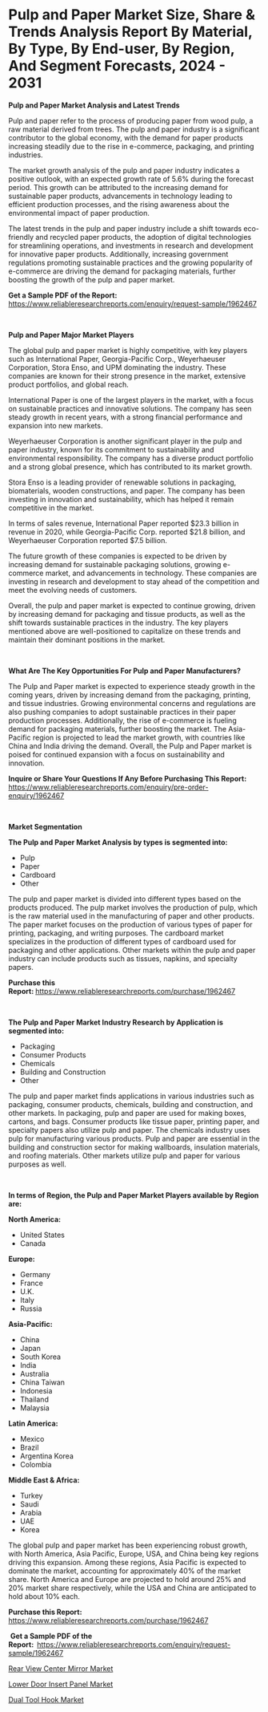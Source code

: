<p><h1>Pulp and Paper Market Size, Share & Trends Analysis Report By Material, By Type, By End-user, By Region, And Segment Forecasts, 2024 - 2031</h1></p><p><strong>Pulp and Paper Market Analysis and Latest Trends</strong></p>
<p><p>Pulp and paper refer to the process of producing paper from wood pulp, a raw material derived from trees. The pulp and paper industry is a significant contributor to the global economy, with the demand for paper products increasing steadily due to the rise in e-commerce, packaging, and printing industries.</p><p>The market growth analysis of the pulp and paper industry indicates a positive outlook, with an expected growth rate of 5.6% during the forecast period. This growth can be attributed to the increasing demand for sustainable paper products, advancements in technology leading to efficient production processes, and the rising awareness about the environmental impact of paper production.</p><p>The latest trends in the pulp and paper industry include a shift towards eco-friendly and recycled paper products, the adoption of digital technologies for streamlining operations, and investments in research and development for innovative paper products. Additionally, increasing government regulations promoting sustainable practices and the growing popularity of e-commerce are driving the demand for packaging materials, further boosting the growth of the pulp and paper market.</p></p>
<p><strong>Get a Sample PDF of the Report:&nbsp;</strong> <a href="https://www.reliableresearchreports.com/enquiry/request-sample/1962467">https://www.reliableresearchreports.com/enquiry/request-sample/1962467</a></p>
<p>&nbsp;</p>
<p><strong>Pulp and Paper Major Market Players</strong></p>
<p><p>The global pulp and paper market is highly competitive, with key players such as International Paper, Georgia-Pacific Corp., Weyerhaeuser Corporation, Stora Enso, and UPM dominating the industry. These companies are known for their strong presence in the market, extensive product portfolios, and global reach.</p><p>International Paper is one of the largest players in the market, with a focus on sustainable practices and innovative solutions. The company has seen steady growth in recent years, with a strong financial performance and expansion into new markets.</p><p>Weyerhaeuser Corporation is another significant player in the pulp and paper industry, known for its commitment to sustainability and environmental responsibility. The company has a diverse product portfolio and a strong global presence, which has contributed to its market growth.</p><p>Stora Enso is a leading provider of renewable solutions in packaging, biomaterials, wooden constructions, and paper. The company has been investing in innovation and sustainability, which has helped it remain competitive in the market.</p><p>In terms of sales revenue, International Paper reported $23.3 billion in revenue in 2020, while Georgia-Pacific Corp. reported $21.8 billion, and Weyerhaeuser Corporation reported $7.5 billion.</p><p>The future growth of these companies is expected to be driven by increasing demand for sustainable packaging solutions, growing e-commerce market, and advancements in technology. These companies are investing in research and development to stay ahead of the competition and meet the evolving needs of customers.</p><p>Overall, the pulp and paper market is expected to continue growing, driven by increasing demand for packaging and tissue products, as well as the shift towards sustainable practices in the industry. The key players mentioned above are well-positioned to capitalize on these trends and maintain their dominant positions in the market.</p></p>
<p>&nbsp;</p>
<p><strong>What Are The Key Opportunities For Pulp and Paper Manufacturers?</strong></p>
<p><p>The Pulp and Paper market is expected to experience steady growth in the coming years, driven by increasing demand from the packaging, printing, and tissue industries. Growing environmental concerns and regulations are also pushing companies to adopt sustainable practices in their paper production processes. Additionally, the rise of e-commerce is fueling demand for packaging materials, further boosting the market. The Asia-Pacific region is projected to lead the market growth, with countries like China and India driving the demand. Overall, the Pulp and Paper market is poised for continued expansion with a focus on sustainability and innovation.</p></p>
<p><strong>Inquire or Share Your Questions If Any Before Purchasing This Report:</strong> <a href="https://www.reliableresearchreports.com/enquiry/pre-order-enquiry/1962467">https://www.reliableresearchreports.com/enquiry/pre-order-enquiry/1962467</a></p>
<p>&nbsp;</p>
<p><strong>Market Segmentation</strong></p>
<p><strong>The Pulp and Paper Market Analysis by types is segmented into:</strong></p>
<p><ul><li>Pulp</li><li>Paper</li><li>Cardboard</li><li>Other</li></ul></p>
<p><p>The pulp and paper market is divided into different types based on the products produced. The pulp market involves the production of pulp, which is the raw material used in the manufacturing of paper and other products. The paper market focuses on the production of various types of paper for printing, packaging, and writing purposes. The cardboard market specializes in the production of different types of cardboard used for packaging and other applications. Other markets within the pulp and paper industry can include products such as tissues, napkins, and specialty papers.</p></p>
<p><strong>Purchase this Report:&nbsp;</strong><a href="https://www.reliableresearchreports.com/purchase/1962467">https://www.reliableresearchreports.com/purchase/1962467</a></p>
<p>&nbsp;</p>
<p><strong>The Pulp and Paper Market Industry Research by Application is segmented into:</strong></p>
<p><ul><li>Packaging</li><li>Consumer Products</li><li>Chemicals</li><li>Building and Construction</li><li>Other</li></ul></p>
<p><p>The pulp and paper market finds applications in various industries such as packaging, consumer products, chemicals, building and construction, and other markets. In packaging, pulp and paper are used for making boxes, cartons, and bags. Consumer products like tissue paper, printing paper, and specialty papers also utilize pulp and paper. The chemicals industry uses pulp for manufacturing various products. Pulp and paper are essential in the building and construction sector for making wallboards, insulation materials, and roofing materials. Other markets utilize pulp and paper for various purposes as well.</p></p>
<p>&nbsp;</p>
<p><strong>In terms of Region, the Pulp and Paper Market Players available by Region are:</strong></p>
<p>
    <p> <strong> North America: </strong>
        <ul>
            <li>United States</li>
            <li>Canada</li>
        </ul>
        </p> 
    <p> <strong> Europe: </strong>
        <ul>
            <li>Germany</li>
            <li>France</li>
            <li>U.K.</li>
            <li>Italy</li>
            <li>Russia</li>
        </ul>
        </p> 
    <p> <strong> Asia-Pacific: </strong>
        <ul>
            <li>China</li>
            <li>Japan</li>
            <li>South Korea</li>
            <li>India</li>
            <li>Australia</li>
            <li>China Taiwan</li>
            <li>Indonesia</li>
            <li>Thailand</li>
            <li>Malaysia</li>
        </ul>
        </p> 
    <p> <strong> Latin America: </strong>
        <ul>
            <li>Mexico</li>
            <li>Brazil</li>
            <li>Argentina Korea</li>
            <li>Colombia</li>
        </ul>
        </p> 
    <p> <strong> Middle East & Africa: </strong>
        <ul>
            <li>Turkey</li>
            <li>Saudi</li>
            <li>Arabia</li>
            <li>UAE</li>
            <li>Korea</li>
        </ul>
    </p>
    </p>
<p><p>The global pulp and paper market has been experiencing robust growth, with North America, Asia Pacific, Europe, USA, and China being key regions driving this expansion. Among these regions, Asia Pacific is expected to dominate the market, accounting for approximately 40% of the market share. North America and Europe are projected to hold around 25% and 20% market share respectively, while the USA and China are anticipated to hold about 10% each.</p></p>
<p><strong>Purchase this Report: </strong><a href="https://www.reliableresearchreports.com/purchase/1962467">https://www.reliableresearchreports.com/purchase/1962467</a></p>
<p>&nbsp;<strong>Get a Sample PDF of the Report:&nbsp;&nbsp;</strong><a href="https://www.reliableresearchreports.com/enquiry/request-sample/1962467">https://www.reliableresearchreports.com/enquiry/request-sample/1962467</a></p>
<p><strong></strong></p>
<p><p><a href="https://view.publitas.com/reportprime-1/rear-view-center-mirror-market-size-growth-outlook-from-2023-to-2030-projecting-at-markets-trends-analysis-by-application-regional-outlook-and-revenue/">Rear View Center Mirror Market</a></p><p><a href="https://view.publitas.com/reportprime-1/lower-door-insert-panel-market-a-comprehensive-report-of-its-market-share-growth-trends-2023-2030/">Lower Door Insert Panel Market</a></p><p><a href="https://view.publitas.com/reportprime-1/dual-tool-hook-market-size-growth-outlook-from-2023-to-2030-projecting-at-markets-trends-analysis-by-application-regional-outlook-and-revenue/">Dual Tool Hook Market</a></p></p>